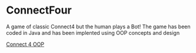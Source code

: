 # ConnectFour
A game of classic Connect4 but the human plays a Bot! The game has been coded in Java and has been implented using OOP concepts and design

[Connect 4 OOP](https://raw.githubusercontent.com/Metamorphor/ConnectFour/main/Screenshots/Connect%204%20OOP.PNG?token=APCIX7JBNYUESYUMIVNNBKDACMDNC)



